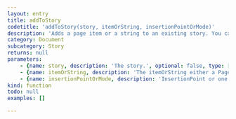 ```yaml
---
layout: entry
title: addToStory
codetitle: 'addToStory(story, itemOrString, insertionPointOrMode)'
description: 'Adds a page item or a string to an existing story. You can control the position of the insert via the last parameter. It accepts either an InsertionPoint or one the following constants: AT_BEGINNING and AT_END.'
category: Document
subcategory: Story
returns: null
parameters:
    - {name: story, description: 'The story.', optional: false, type: [Story]}
    - {name: itemOrString, description: 'The itemOrString either a PageItem, a String or one the following constants: AT_BEGINNING and AT_END.', optional: false, type: [PageItem, String]}
    - {name: insertionPointOrMode, description: 'InsertionPoint or one the following constants: AT_BEGINNING and AT_END.', optional: false, type: [InsertionPoint, String]}
kind: function
todo: null
examples: []

---
```

